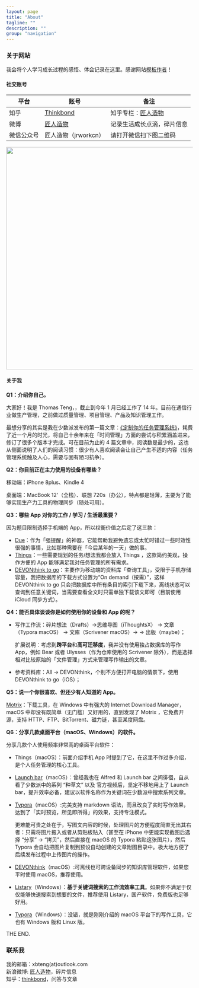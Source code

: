 ```yaml
---
layout: page
title: "About"
tagline: ""
description: ""
group: "navigation"
---
```


### 关于网站

我会将个人学习成长过程的感悟、体会记录在这里。感谢网站[模板作者](http://www.oukohou.wang)！

#### 社交账号

| 平台       | 账号                                                 | 备注                                                    |
| ---------- | ---------------------------------------------------- | ------------------------------------------------------- |
| 知乎       | [Thinkbond](https://www.zhihu.com/people/thinkbond/) | 知乎专栏：[匠人造物](https://zhuanlan.zhihu.com/jrwork) |
| 微博       | [匠人造物](https://weibo.com/thinkbond)              | 记录生活成长点滴，碎片信息                              |
| 微信公众号 | 匠人造物（jrworkcn）                                 | 请打开微信扫下图二维码                                  |

<img src="../assets/imgs/wechat_official_account.png" width="600px" />

#### 关于我

**Q1：介绍你自己。**

大家好！我是 Thomas Teng，，截止到今年 1 月已经工作了 14 年。目前在通信行业做生产管理，之前做过质量管理、项目管理、产品及知识管理工作。

最想分享的其实是我在少数派发布的第一篇文章：[《定制你的任务管理系统》](https://sspai.com/post/53006)，耗费了近一个月的时光，将自己十余年来在「时间管理」方面的尝试与积累涵盖进来，修订了很多个版本才完成。可在目前为止的 4 篇文章中，阅读数是最少的，这也从侧面说明了人们的阅读习惯：很少有人喜欢阅读会让自己产生不适的内容（任务管理系统触及人心，需要与固有陋习抗争）。

**Q2：你目前正在主力使用的设备有哪些？**

移动端：iPhone 8plus、Kindle 4

桌面端：MacBook 12'（全栈）、联想 720s（办公），特点都是轻薄，主要为了能够实现生产力工具的物理同步（随处可用）。

**Q3：哪些 App 对你的工作 / 学习 / 生活最重要？**

因为题目限制选择手机端的 App，所以权衡价值之后定了这三款：

- [Due](https://www.dueapp.com)：作为「强提醒」的神器，它能帮助我避免遗忘或太忙时错过一些时效性很强的事情，比如那种需要在「今后某年的一天」做的事。
- [Things](https://culturedcode.com/things/)：一些需要规划的任务/想法我都会放入 Things ，这款简约美观，操作方便的 App 能够满足我对任务管理的所有需求。
- [DEVONthink to go](http://www.devontechnologies.com/products/devonthink/devonthink-to-go.html)：主要作为移动端的资料库「查询工具」，受限于手机存储容量，我把数据库的下载方式设置为“On demand（按需）”，这样 DEVONthink to go 只会把数据库中所有条目的索引下载下来，离线状态可以查询到任意关键词，当需要查看全文时只需单独下载该文即可（目前使用 iCloud 同步方式）。

**Q4：能否具体谈谈你是如何使用你的设备和 App 的呢？**

- 写作工作流：碎片想法（Drafts）→思维导图（iThoughtsX） → 文章（Typora macOS） → 文库（Scrivener macOS）→ → 出版（maybe）；

  扩展说明：考虑到**跨平台**和**高可迁移度**，我并没有使用独占数据库的写作 App，例如 Bear 或者 Ulysses（作为仓库使用的 Scrivener 除外），而是选择相对比较原始的「文件管理」方式来管理写作输出的文章。

- 参考资料库：All →  DEVONthink，个别不方便打开电脑的情景下，使用 DEVONthink to go（iOS）；

**Q5：说一个你很喜欢、但还少有人知道的 App。**

[Motrix](https://motrix.app)：下载工具，在 Windows 中有强大的 Internet Download Manager，macOS 中却没有既简单（无门槛）又好用的，直到发现了 Motrix ，它免费开源，支持 HTTP、FTP、BitTorrent、磁力链，甚至某度网盘。

**Q6：分享几款桌面平台（macOS、Windows）的软件。**

分享几款个人使用频率非常高的桌面平台软件：

- Things（macOS）：前面介绍手机 App 时提到了它，在这里不作过多介绍，是个人任务管理的核心工具。

- [Launch bar](https://www.obdev.at/products/launchbar/index.html)（macOS）：曾经我也在 Alfred 和 Launch bar 之间徘徊，自从看了少数派中的系列 “种草文” 以及 官方视频后，坚定不移地用上了 Launch bar，提升效率必备，建议以软件名称作为关键词在少数派中搜索系列文章。

- [Typora](https://typora.io)（macOS）:完美支持 markdown 语法，而且改良了实时写作效果，达到了「实时预览，所见即所得」的效果，支持专注模式。

  更难能可贵之处在于，写图文内容的时候，处理图片的方便程度简直无出其右者：只需将图片拖入或者从剪贴板贴入（甚至在 iPhone 中更能实现截图后选择 “分享” → “拷贝”，然后直接在 macOS 的 Typora 粘贴这张图片），然后 Typora 会自动把图片复制到预设自动创建的文章附图目录中。极大地方便了后续发布过程中上传图片的操作。

- [DEVONthink](https://www.devontechnologies.com/products/devonthink/overview.html)（macOS）:可离线也可跨设备同步的知识库管理软件，如果您平时使用 macOS，推荐使用。

- [Listary](https://www.listary.com)（Windows）：**基于关键词搜索的工作流效率工具**。如果你不满足于仅仅能够快速搜索到想要的文件，推荐使用 Listary，国产软件，免费版也足够好用。
- [Typora](https://typora.io)（Windows）：没错，就是刚刚介绍的 macOS 平台下的写作工具，它也有 Windows 版和 Linux 版。

THE END.

### 联系我

我的邮箱：xbteng(at)outlook.com  
新浪微博: [匠人造物][weibo]，碎片信息  
知乎：[thinkbond][知乎]，问答与文章

[weibo]: https://weibo.com/thinkbond
[知乎]: https://www.zhihu.com/people/thinkbond